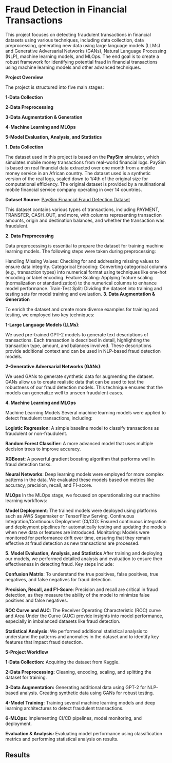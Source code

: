 # Fraud Detection in Financial Transactions


This project focuses on detecting fraudulent transactions in financial datasets using various techniques, including data collection, data preprocessing, generating new data using large language models (LLMs) and Generative Adversarial Networks (GANs), Natural Language Processing (NLP), machine learning models, and MLOps. The end goal is to create a robust framework for identifying potential fraud in financial transactions using machine learning models and other advanced techniques.

**Project Overview**

The project is structured into five main stages:

**1-Data Collection**

**2-Data Preprocessing**

**3-Data Augmentation & Generation**

**4-Machine Learning and MLOps**

**5-Model Evaluation, Analysis, and Statistics**

**1. Data Collection**

The dataset used in this project is based on the **PaySim** simulator, which simulates mobile money transactions from real-world financial logs. PaySim is based on real financial data extracted over one month from a mobile money service in an African country. The dataset used is a synthetic version of the real logs, scaled down to 1/4th of the original size for computational efficiency. The original dataset is provided by a multinational mobile financial service company operating in over 14 countries.

**Dataset Source**: [PaySim Financial Fraud Detection Dataset](https://www.kaggle.com/datasets/ealaxi/paysim1)

This dataset contains various types of transactions, including PAYMENT, TRANSFER, CASH_OUT, and more, with columns representing transaction amounts, origin and destination balances, and whether the transaction was fraudulent.

**2. Data Preprocessing**

Data preprocessing is essential to prepare the dataset for training machine learning models. The following steps were taken during preprocessing:

Handling Missing Values: Checking for and addressing missing values to ensure data integrity.
Categorical Encoding: Converting categorical columns (e.g., transaction types) into numerical format using techniques like one-hot encoding or label encoding.
Feature Scaling: Applying feature scaling (normalization or standardization) to the numerical columns to enhance model performance.
Train-Test Split: Dividing the dataset into training and testing sets for model training and evaluation.
**3. Data Augmentation & Generation**

To enrich the dataset and create more diverse examples for training and testing, we employed two key techniques:

**1-Large Language Models (LLMs)**:

We used pre-trained GPT-2 models to generate text descriptions of transactions. Each transaction is described in detail, highlighting the transaction type, amount, and balances involved. These descriptions provide additional context and can be used in NLP-based fraud detection models.

**2-Generative Adversarial Networks (GANs)**:

We used GANs to generate synthetic data for augmenting the dataset. GANs allow us to create realistic data that can be used to test the robustness of our fraud detection models. This technique ensures that the models can generalize well to unseen fraudulent cases.

**4. Machine Learning and MLOps**

Machine Learning Models
Several machine learning models were applied to detect fraudulent transactions, including:

**Logistic Regression**: 
A simple baseline model to classify transactions as fraudulent or non-fraudulent.

**Random Forest Classifier**: 
A more advanced model that uses multiple decision trees to improve accuracy.

**XGBoost**:
A powerful gradient boosting algorithm that performs well in fraud detection tasks.

**Neural Networks**: 
Deep learning models were employed for more complex patterns in the data.
We evaluated these models based on metrics like accuracy, precision, recall, and F1-score.

**MLOps**
In the MLOps stage, we focused on operationalizing our machine learning workflows:

**Model Deployment**: 
The trained models were deployed using platforms such as AWS Sagemaker or TensorFlow Serving.
Continuous Integration/Continuous Deployment (CI/CD): Ensured continuous integration and deployment pipelines for automatically testing and updating the models when new data or features are introduced.
Monitoring: Models were monitored for performance drift over time, ensuring that they remain effective at fraud detection as new transactions are processed.

**5. Model Evaluation, Analysis, and Statistics**
After training and deploying our models, we performed detailed analysis and evaluation to ensure their effectiveness in detecting fraud. Key steps include:

**Confusion Matrix**:
To understand the true positives, false positives, true negatives, and false negatives for fraud detection.

**Precision, Recall, and F1-Score**: 
Precision and recall are critical in fraud detection, as they measure the ability of the model to minimize false positives and false negatives.

**ROC Curve and AUC**: 
The Receiver Operating Characteristic (ROC) curve and Area Under the Curve (AUC) provide insights into model performance, especially in imbalanced datasets like fraud detection.

**Statistical Analysis**: 
We performed additional statistical analysis to understand the patterns and anomalies in the dataset and to identify key features that impact fraud detection.

**5-Project Workflow**

**1-Data Collection:**
Acquiring the dataset from Kaggle.

**2-Data Preprocessing:** 
Cleaning, encoding, scaling, and splitting the dataset for training.

**3-Data Augmentation:**
Generating additional data using GPT-2 for NLP-based analysis. Creating synthetic data using GANs for robust testing.

**4-Model Training:** 
Training several machine learning models and deep learning architectures to detect fraudulent transactions.

**6-MLOps:** 
Implementing CI/CD pipelines, model monitoring, and deployment.

**Evaluation & Analysis:** Evaluating model performance using classification metrics and performing statistical analysis on results.

## Results
